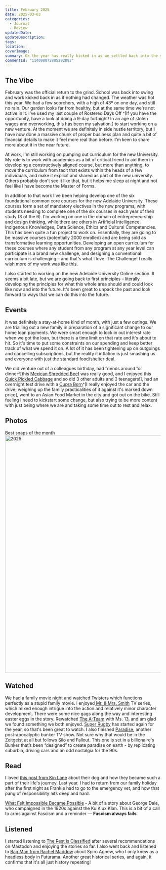 ```yaml
---
title: February 2025
date: 2025-03-03
categories:
  - Journal
  - Review
updatedDate: 
updateDescription: 
tags: 
location: 
coverImage: 
summary: Ok the year has really kicked in as we settled back into the school and work routine.
commentId: "114098072885292892"
---
```

## The Vibe
February was the official return to the grind. School was back into swing and work kicked back in as if nothing had changed. The weather was hot this year. We had a few scorchers, with a high of 43º on one day, and still no rain. Our garden looks far from healthy, but at the same time we're not active in it. I've used my last couple of Rostered Days Off ^[If you have the opportunity, have a look at doing a 9-day fortnight! In an age of stolen wages and overworking, this has been my salvation.] to start working on a new venture. At the moment we are definitely in side hustle territory, but I have now done a massive chunk of proper business plan and quite a bit of financial details to make it feel more real than before. I'm keen to share more about it in the near future. 

At work, I'm still working on pumping out curriculum for the new University. My role is to work with academics as a bit of critical friend to aid them in developing a constructively aligned course, but more than anything, to move the curriculum from tacit that exists within the heads of a few individuals, and make it explicit and shared as part of the new university. Others probably don't see it like that, but it helps me sleep at night and not feel like I have become the Master of Forms.

In addition to that work I've been helping develop one of the six foundational common core courses for the new Adelaide University. These courses form a set of mandatory electives in the new programs, with students needing to complete one of the six courses in each year of their study (3 of the 6). I'm working on one in the domain of entrepreneurship and design thinking, while there are others in Artificial Intelligence, Indigenous Knowledges, Data Science, Ethics and Cultural Competencies. This has been quite a fun project to work on. Essentially, they are going to be massive courses (potentially 2000 enrolled) and are being sold as transformative learning opportunities. Developing an open curriculum for these courses where any student from any program at any year level can participate is a brand new challenge, and designing a conventional curriculum is challenging – and that's what I love. The Challenge! I really wish more of my work was like this. 

I also started to working on the new Adelaide University Online section. It seems a bit late, but we are going back to first principles – literally developing the principles for what this whole area should and could look like now and into the future. It's been great to unpack the past and look forward to ways that we can do this into the future. 
## Events
It was definitely a stay-at-home kind of month, with just a few outings. We are trialling out a new family in preparation of a significant change to our home loan payments. We were smart enough to lock in out interest rate when we got the loan, but there is a time limit on that rate and it's about to hit. So it's time to put some constraints on our spending and keep better track of what we spend it on. A lot of it has been tightening up on outgoings and cancelling subscriptions, but the reality it inflation is just smashing us and everyone with just the standard food/shelter deal. 

We did venture out of a colleagues birthday, had friends around for dinner^[this [Mexican Shredded Beef](https://timklapdor.github.io/recipe-book/recipes/mexican-shredded-beef/) was really good, and I enjoyed this [Quick Pickled Cabbage](https://timklapdor.github.io/recipe-book/recipes/quick-pickled-cabbage/) and so did 3 other adults and 3 teenagers!], had an overnight test drive with a [Cupra Born](https://www.cupraofficial.com.au/cars/cupra-range/born)^[I really enjoyed the car and the drive, weighing up the family practicalities of it against it's marked down price], went to an Asian Food Market in the city and got out on the bike. Still feeling I need to kickstart some change, but also trying to be more content with just being where we are and taking some time out to rest and relax. 

## Photos
Best snaps of the month
<a data-flickr-embed="true" href="https://www.flickr.com/photos/timklapdor/albums/72177720323546892" title="2025"><img src="https://live.staticflickr.com/65535/54361560351_3377abf4ac_c.jpg" width="1024" height="768" alt="2025"/></a><script async src="//embedr.flickr.com/assets/client-code.js" charset="utf-8"></script>
## Watched

We had a family movie night and watched [Twisters](https://www.imdb.com/title/tt12584954/) which functions perfectly as a stupid family movie. I enjoyed[ Mr. & Mrs. Smith](https://www.imdb.com/title/tt14044212/) TV series, which mixed enough intrigue into the action and relatively minor character development. There were some nice gags along the way and interesting easter eggs in the story. Rewatched [The A-Team](https://www.imdb.com/title/tt0429493/) with Ms. 13, and am glad we found something we both enjoyed. [Super Rugby](https://super.rugby/superrugby/) has started again for the year, so that's been great to watch. I also finished [Paradise](https://www.imdb.com/title/tt27444205/), another post-apocalyptic bunker TV show. Not sure why that would be in the Zeitgeist at all but follows Silo and Fallout. This one is set in a billionaire's Bunker that’s been “designed” to create paradise on earth - by replicating suburbia, driving cars and an odd nostalgia for the 90s. 

## Read

I loved [this post from Kin Lane](https://kinlane.com/2025/02/22/how-our-hearts-got-tangled-up-with-this-rottweiler/) about their dog and how they became such a part of their life's journey. Last year, I had to return from our family holiday after the first night as Frankie had to go to the emergency vet, and how that pang of responsibility hits deep and hard. 

[What Felt Impossible Became Possible](https://dansinker.com/posts/2025-02-23-dale/) - A bit of a story about George Dale, who campaigned in the 1920s against the Ku Klux Klan. This is a bit of a call to arms against Fascism and a reminder — **Fascism always fails**.

## Listened

I started listening to [The Rest is Classified](https://podfollow.com/the-rest-is-classified/view) after several recommendations on Mastodon and enjoying the stories so far. I also went back and listened to [Bag Man from Rachel Maddow](https://podcasts.apple.com/au/podcast/bag-man/id1438463967) about Spiro Agnew, who I only knew as a headless body in Futurama. Another great historical series, and again, it confirms that it's all just history repeating!